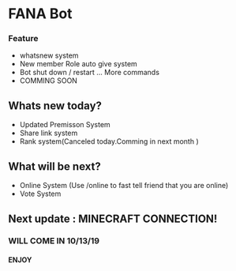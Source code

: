 #  FANA Bot
### Feature
- whatsnew system
- New member Role auto give system
- Bot shut down / restart ... More commands
- COMMING SOON

## Whats new today?
- Updated Premisson System
- Share link system 
- Rank system(Canceled today.Comming in next month )

## What will be next?
- Online System (Use /online to fast tell friend that you are online)
- Vote System

## Next update : MINECRAFT CONNECTION!
### WILL COME IN 10/13/19
#### ENJOY
